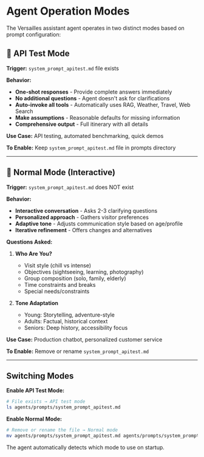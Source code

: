 # Agent Operation Modes

The Versailles assistant agent operates in two distinct modes based on prompt configuration:

## 🔬 API Test Mode

**Trigger:** `system_prompt_apitest.md` file exists

**Behavior:**
- **One-shot responses** - Provide complete answers immediately
- **No additional questions** - Agent doesn't ask for clarifications
- **Auto-invoke all tools** - Automatically uses RAG, Weather, Travel, Web Search
- **Make assumptions** - Reasonable defaults for missing information
- **Comprehensive output** - Full itinerary with all details

**Use Case:** API testing, automated benchmarking, quick demos

**To Enable:** Keep `system_prompt_apitest.md` file in prompts directory

---

## 💬 Normal Mode (Interactive)

**Trigger:** `system_prompt_apitest.md` does NOT exist

**Behavior:**
- **Interactive conversation** - Asks 2-3 clarifying questions
- **Personalized approach** - Gathers visitor preferences
- **Adaptive tone** - Adjusts communication style based on age/profile
- **Iterative refinement** - Offers changes and alternatives

**Questions Asked:**
1. **Who Are You?**
   - Visit style (chill vs intense)
   - Objectives (sightseeing, learning, photography)
   - Group composition (solo, family, elderly)
   - Time constraints and breaks
   - Special needs/constraints

2. **Tone Adaptation**
   - Young: Storytelling, adventure-style
   - Adults: Factual, historical context
   - Seniors: Deep history, accessibility focus

**Use Case:** Production chatbot, personalized customer service

**To Enable:** Remove or rename `system_prompt_apitest.md`

---

## Switching Modes

**Enable API Test Mode:**
```bash
# File exists → API test mode
ls agents/prompts/system_prompt_apitest.md
```

**Enable Normal Mode:**
```bash
# Remove or rename the file → Normal mode
mv agents/prompts/system_prompt_apitest.md agents/prompts/system_prompt_apitest.md.disabled
```

The agent automatically detects which mode to use on startup.